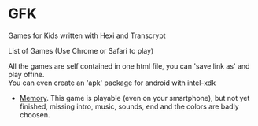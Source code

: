 # GFK  

Games for Kids written with Hexi and Transcrypt  

List of Games (Use Chrome or Safari to play)  

All the games are self contained in one html file, you can 'save link as' and play offine.  
You can even create an 'apk' package for android with intel-xdk

* [Memory](https://rawgit.com/artyprog/GFK/master/halloffame/memory.html). This game is playable (even on your smartphone), but not yet    finished, missing intro, music, sounds, end and the colors are badly choosen.  






